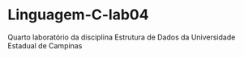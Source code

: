 # Linguagem-C-lab04
Quarto laboratório da disciplina Estrutura de Dados da Universidade Estadual de Campinas
